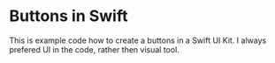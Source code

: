 # Buttons in Swift

This is example code how to create a buttons in a Swift UI Kit. I always prefered UI in the code, rather then visual tool.
